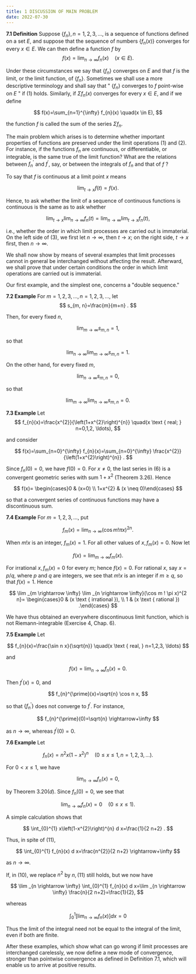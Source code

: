 ```yaml
---
title: 1 DISCUSSION OF MAIN PROBLEM
date: 2022-07-30
---
```


**7.1 Definition** Suppose $\left\{f_{n}\right\}, n=1,2,3, \ldots$, is a sequence of functions defined on a set $E$, and suppose that the sequence of numbers $\left\{f_{n}(x)\right\}$ converges for every $x \in E$. We can then define a function $f$ by
$$
f(x)=\lim _{n \rightarrow \infty} f_{n}(x) \quad(x \in E) .
$$

Under these circumstances we say that $\left\{f_{n}\right\}$ converges on $E$ and that $f$ is the limit, or the limit function, of $\left\{f_{n}\right\}$. Sometimes we shall use a more descriptive terminology and shall say that " $\left\{f_{n}\right\}$ converges to $f$ point-wise on $E$ " if (1) holds. Similarly, if $\Sigma f_{n}(x)$ converges for every $x \in E$, and if we define

$$
f(x)=\sum_{n=1}^{\infty} f_{n}(x) \quad(x \in E),
$$

the function $f$ is called the sum of the series $\Sigma f_{n}$.

The main problem which arises is to determine whether important properties of functions are preserved under the limit operations (1) and (2). For instance, if the functions $f_{n}$ are continuous, or differentiable, or integrable, is the same true of the limit function? What are the relations between $f_{n}^{\prime}$ and $f^{\prime}$, say, or between the integrals of $f_{n}$ and that of $f$ ?

To say that $f$ is continuous at a limit point $x$ means

$$
\lim _{t \rightarrow x} f(t)=f(x) .
$$

Hence, to ask whether the limit of a sequence of continuous functions is continuous is the same as to ask whether

$$
\lim _{t \rightarrow x} \lim _{n \rightarrow \infty} f_{n}(t)=\lim _{n \rightarrow \infty} \lim _{t \rightarrow x} f_{n}(t),
$$

i.e., whether the order in which limit processes are carried out is immaterial. On the left side of (3), we first let $n \rightarrow \infty$, then $t \rightarrow x$; on the right side, $t \rightarrow x$ first, then $n \rightarrow \infty$.

We shall now show by means of several examples that limit processes cannot in general be interchanged without affecting the result. Afterward, we shall prove that under certain conditions the order in which limit operations are carried out is immaterial.

Our first example, and the simplest one, concerns a "double sequence."

**7.2 Example** For $m=1,2,3, \ldots, n=1,2,3, \ldots$, let
$$
s_{m, n}=\frac{m}{m+n} .
$$

Then, for every fixed $n$,

$$
\lim _{m \rightarrow \infty} s_{m, n}=1,
$$

so that

$$
\lim _{n \rightarrow \infty} \lim _{m \rightarrow \infty} s_{m, n}=1 .
$$

On the other hand, for every fixed $m$,

$$
\lim _{n \rightarrow \infty} s_{m, n}=0,
$$

so that

$$
\lim _{m \rightarrow \infty} \lim _{n \rightarrow \infty} s_{m, n}=0 .
$$

**$7.3$ Example** Let
$$
f_{n}(x)=\frac{x^{2}}{\left(1+x^{2}\right)^{n}} \quad(x \text { real; } n=0,1,2, \ldots),
$$

and consider

$$
f(x)=\sum_{n=0}^{\infty} f_{n}(x)=\sum_{n=0}^{\infty} \frac{x^{2}}{\left(1+x^{2}\right)^{n}} .
$$

Since $f_{n}(0)=0$, we have $f(0)=0$. For $x \neq 0$, the last series in (6) is a convergent geometric series with sum $1+x^{2}$ (Theorem 3.26). Hence

$$
f(x)= \begin{cases}0 & (x=0) \\ 1+x^{2} & (x \neq 0)\end{cases}
$$

so that a convergent series of continuous functions may have a discontinuous sum.

**7.4 Example** For $m=1,2,3, \ldots$, put

$$
f_{m}(x)=\lim _{n \rightarrow \infty}(\cos m ! \pi x)^{2 n} .
$$

When $m ! x$ is an integer, $f_{m}(x)=1$. For all other values of $x, f_{m}(x)=0$. Now let

$$
f(x)=\lim _{m \rightarrow \infty} f_{m}(x) .
$$

For irrational $x, f_{m}(x)=0$ for every $m$; hence $f(x)=0$. For rational $x$, say $x=p / q$, where $p$ and $q$ are integers, we see that $m ! x$ is an integer if $m \geq q$, so that $f(x)=1$. Hence

$$
\lim _{m \rightarrow \infty} \lim _{n \rightarrow \infty}(\cos m ! \pi x)^{2 n}= \begin{cases}0 & (x \text { irrational }), \\ 1 & (x \text { rational }) .\end{cases}
$$

We have thus obtained an everywhere discontinuous limit function, which is not Riemann-integrable (Exercise 4, Chap. 6). 

**7.5 Example** Let

$$
f_{n}(x)=\frac{\sin n x}{\sqrt{n}} \quad(x \text { real, } n=1,2,3, \ldots)
$$

and

$$
f(x)=\lim _{n \rightarrow \infty} f_{n}(x)=0 .
$$

Then $f^{\prime}(x)=0$, and

$$
f_{n}^{\prime}(x)=\sqrt{n} \cos n x,
$$

so that $\left\{f_{n}^{\prime}\right\}$ does not converge to $f^{\prime}$. For instance,

$$
f_{n}^{\prime}(0)=\sqrt{n} \rightarrow+\infty
$$

as $n \rightarrow \infty$, whereas $f^{\prime}(0)=0$.

**7.6 Example** Let

$$
f_{n}(x)=n^{2} x\left(1-x^{2}\right)^{n} \quad(0 \leq x \leq 1, n=1,2,3, \ldots) .
$$

For $0<x \leq 1$, we have

$$
\lim _{n \rightarrow \infty} f_{n}(x)=0,
$$

by Theorem $3.20(d)$. Since $f_{n}(0)=0$, we see that

$$
\lim _{n \rightarrow \infty} f_{n}(x)=0 \quad(0 \leq x \leq 1) .
$$

A simple calculation shows that

$$
\int_{0}^{1} x\left(1-x^{2}\right)^{n} d x=\frac{1}{2 n+2} .
$$

Thus, in spite of (11),

$$
\int_{0}^{1} f_{n}(x) d x=\frac{n^{2}}{2 n+2} \rightarrow+\infty
$$

as $n \rightarrow \infty$.

If, in (10), we replace $n^{2}$ by $n,(11)$ still holds, but we now have

$$
\lim _{n \rightarrow \infty} \int_{0}^{1} f_{n}(x) d x=\lim _{n \rightarrow \infty} \frac{n}{2 n+2}=\frac{1}{2},
$$

whereas

$$
\int_{0}^{1}\left[\lim _{n \rightarrow \infty} f_{n}(x)\right] d x=0
$$

Thus the limit of the integral need not be equal to the integral of the limit, even if both are finite.

After these examples, which show what can go wrong if limit processes are interchanged carelessly, we now define a new mode of convergence, stronger than pointwise convergence as defined in Definition 7.1, which will enable us to arrive at positive results.
